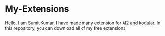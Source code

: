 # My-Extensions
Hello, I am Sumit Kumar, I have made many extension for AI2 and kodular. In this repository, you can download all of my free extensions
